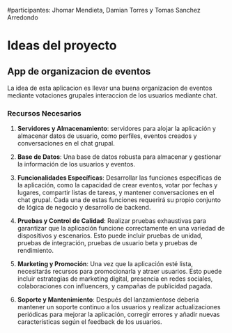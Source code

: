 #participantes: Jhomar Mendieta, Damian Torres y Tomas Sanchez Arredondo

# Ideas del proyecto

## App de organizacion de eventos

La idea de esta aplicacion es llevar una buena organizacion de eventos mediante votaciones grupales interaccion de los usuarios mediante chat.

### Recursos Necesarios

1. **Servidores y Almacenamiento**: servidores para alojar la aplicación y almacenar datos de usuario, como perfiles, eventos creados y conversaciones en el chat grupal.

2. **Base de Datos**: Una base de datos robusta para almacenar y gestionar la información de los usuarios y eventos.

3. **Funcionalidades Específicas**: Desarrollar las funciones específicas de la aplicación, como la capacidad de crear eventos, votar por fechas y lugares, compartir listas de tareas, y mantener conversaciones en el chat grupal. Cada una de estas funciones requerirá su propio conjunto de lógica de negocio y desarrollo de backend.

4. **Pruebas y Control de Calidad**: Realizar pruebas exhaustivas para garantizar que la aplicación funcione correctamente en una variedad de dispositivos y escenarios. Esto puede incluir pruebas de unidad, pruebas de integración, pruebas de usuario beta y pruebas de rendimiento.

5. **Marketing y Promoción**: Una vez que la aplicación esté lista, necesitarás recursos para promocionarla y atraer usuarios. Esto puede incluir estrategias de marketing digital, presencia en redes sociales, colaboraciones con influencers, y campañas de publicidad pagada.

6. **Soporte y Mantenimiento**: Después del lanzamientose deberia mantener un soporte continuo a los usuarios y realizar actualizaciones periódicas para mejorar la aplicación, corregir errores y añadir nuevas características según el feedback de los usuarios.
